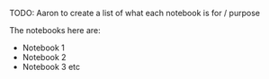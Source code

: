 TODO: Aaron to create a list of what each notebook is for / purpose

The notebooks here are:
- Notebook 1
- Notebook 2
- Notebook 3 etc
